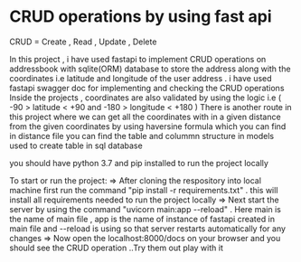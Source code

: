 # CRUD operations by using fast api

CRUD = Create , Read , Update , Delete

In this project , i have used fastapi to implement CRUD operations on addressbook with sqlite(ORM) database to store the address along with the coordinates 
i.e latitude and longitude of the user address .
i have used fastapi swagger doc for implementing and checking the CRUD operations
Inside the projects , coordinates are also validated by using the logic i.e ( -90 > latitude < +90 and -180 > longitude < +180 )
There is another route in this project where we can get all the coordinates with in a given distance from the given coordinates by using haversine formula which 
you can find in distance file
you can find the table and colummn structure in models used to create table in sql database

you should have python 3.7 and pip installed to run the project locally

To start or run the project:
=> After cloning the respository into local machine first run the command "pip install -r requirements.txt" . this will install all requirements needed to run the 
   project locally
=> Next start the server by using the command "uvicorn main:app --reload" . Here main is the name of main file , app is the name of instance of fastapi created in 
   main file and --reload is using so that server restarts automatically for any changes
=> Now open the localhost:8000/docs on your browser and you should see the CRUD operation ..Try them out play with it  
